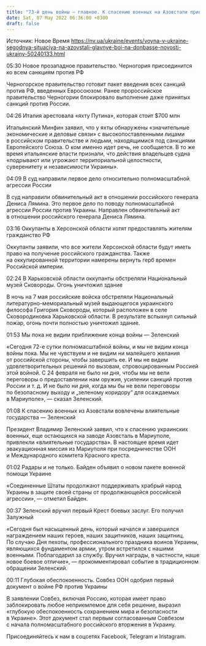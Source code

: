 ```yaml
---
title: "73-й день войны — главное. К спасению военных на Азовстали привлекли «влиятельные государства», США передадут Украине новые радары"
date: Sat, 07 May 2022 06:36:00 +0300
draft: false
---
```

Источник: Новое Время https://nv.ua/ukraine/events/voyna-v-ukraine-segodnya-situaciya-na-azovstali-glavnye-boi-na-donbasse-novosti-ukrainy-50240133.html


05:30 Новое прозападное правительство. Черногория присоединится ко всем санкциям против РФ

Черногорское правительство готовит пакет введения всех санкций против РФ, введенных Евросоюзом. Ранее пророссийское правительство Черногории блокировало выполнение даже принятых санкций против России.

04:26 Италия арестовала «яхту Путина», которая стоит $700 млн

Итальянский Минфин заявил, что у яхты обнаружены «значительные экономические и деловые связи» с высокопоставленными лицами в российском правительстве и людьми, находящимися под санкциями Европейского Союза. О ком именно идет речь, не сообщается. В то же время итальянские власти признали, что действия владельцев судна «подрывают или угрожают территориальной целостности, суверенитету и независимости Украины».

 04:09 В суд направили первое дело относительно полномасштабной агрессии России

В суд направили обвинительный акт в отношении российского генерала Дениса Лямина. Это первое дело по поводу полномасштабной агрессии России против Украины. Направлен обвинительный акт в отношении российского генерала Дениса Лямина.

03:16 Оккупанты в Херсонской области хотят предоставлять жителям гражданство РФ

Оккупанты заявили, что все жители Херсонской области будут иметь право на получение российского гражданства. Также на оккупированной территории намерены вернуть герб времен Российской империи.

02:24 В Харьковской области оккупанты обстреляли Национальный музей Сковороды. Огонь уничтожил здание

В ночь на 7 мая российские войска обстреляли Национальный литературно-мемориальный музей выдающегося украинского философа Григория Сковороды, который расположен в селе Сковородиновка Харьковской области. В результате вспыхнул сильный пожар, огонь почти полностью уничтожил здание.

01:53 Мы пока не видим приближение конца войны — Зеленский



«Сегодня 72-е сутки полномасштабной войны, и мы не видим конца войны пока. Мы не чувствуем и не видим ни малейшего желания от российской стороны, чтобы завершить ее. И мы не видим удовлетворительных решений по вызовам, спровоцированным Россией этой войной. С 24 февраля не было ни дня, чтобы мы не вели переговоры о предоставлении нам оружия, усилении санкций против России и т. д. И не было ни дня, когда мы бы не вели переговоры по безопасному выходу и „зеленому коридору“ для осаждаемых в Мариуполе», — сказал Зеленский.

01:08 К спасению военных из Азовстали вовлечены влиятельные государства — Зеленский

Президент Владимир Зеленский заявил, что к спасению украинских военных, еще остающихся на заводе Азовсталь в Мариуполе, привлекли «влиятельные государства». В настоящее время идет эвакуационная миссия из Мариуполя при посредничестве ООН и Международного комитета Красного креста.

01:02 Радары и не только. Байден объявил о новом пакете военной помощи Украине



«Соединенные Штаты продолжают поддерживать храбрый народ Украины в защите своей страны от продолжающейся российской агрессии», — отметил Байден.

00:37 Зеленский вручил первый Крест боевых заслуг. Его получил Залужный

«Сегодня был насыщенный день, который начался и завершился награждением наших героев, наших защитников, наших защитниц. По случаю Дня пехоты, профессионального праздника воинов Украины, являющихся фундаментом армии, утром встретился с нашими военными. Поблагодарил за службу. Вручил награды, в частности, наше новое боевое отличие», — прокомментировал событие в традиционном обращении Зеленский.

00:11 Глубокая обеспокоенность. Совбез ООН одобрил первый документ о войне РФ против Украины

В заявлении Совбез, включая Россию, которая имеет право заблокировать любое неприемлемое для себя решение, выразил «глубокую обеспокоенность сохранением мира и безопасности в Украине». Этот документ стал первым согласованным Совбезом с начала полномасштабного российского вторжения в Украину.

Присоединяйтесь к нам в соцсетях Facebook, Telegram и Instagram.
